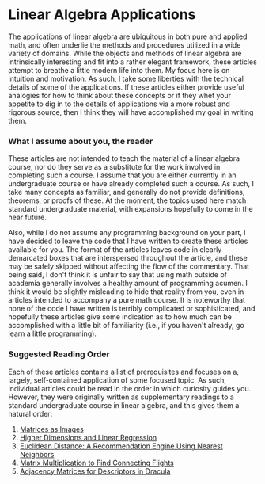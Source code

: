 # Linear Algebra Applications

The applications of linear algebra are ubiquitous in both pure and applied math, and often underlie the methods and procedures utilized in a wide variety of domains.  While the objects and methods of linear algebra are intrinsically interesting and fit into a rather elegant framework, these articles attempt to breathe a little modern life into them.  My focus here is on intuition and motivation.  As such, I take some liberties with the technical details of some of the applications.  If these articles either provide useful analogies for how to think about these concepts or if they whet your appetite to dig in to the details of applications via a more robust and rigorous source, then I think they will have accomplished my goal in writing them. 

### What I assume about you, the reader

These articles are not intended to teach the material of a linear algebra course, nor do they serve as a substitute for the work involved in completing such a course.  I assume that you are either currently in an undergraduate course or have already completed such a course. As such, I take many concepts as familiar, and generally do not provide definitions, theorems, or proofs of these.
At the moment, the topics used here match standard undergraduate material, with expansions hopefully to come in the near future.
    
Also, while I do not assume any programming background on your part, I have decided to leave the code that I have written to create these articles available for you.  The format of the articles leaves code in clearly demarcated boxes that are interspersed throughout the article, and these may be safely skipped without affecting the flow of the commentary.  That being said, I don't think it is unfair to say that using math outside of academia generally involves a healthy amount of programming acumen.  I think it would be slightly misleading to hide that reality from you, even in articles intended to accompany a pure math course.  It is noteworthy that none of the code I have written is terribly complicated or sophisticated, and hopefully these articles give some indication as to how much can be accomplished with a little bit of familiarity (i.e., if you haven't already, go learn a little programming).

### Suggested Reading Order

Each of these articles contains a list of prerequisites and focuses on a, largely, self-contained application of some focused topic.  As such, individual articles could be read in the order in which curiosity guides you.  However, they were originally written as supplementary readings to a standard undergraduate course in linear algebra, and this gives them a natural order:
1. [Matrices as Images](./assets/pages/matrices-as-images.html)
2. [Higher Dimensions and Linear Regression](./assets/pages/higher-dimensions-and-linear-regression.html)
3. [Euclidean Distance: A Recommendation Engine Using Nearest Neighbors](./assets/pages/euclidean-distance-a-recommendation-engine-using-nearest-neighbors.html)
4. [Matrix Multiplication to Find Connecting Flights](./assets/pages/matrix-multiplication-to-find-connecting-flights.html)
5. [Adjacency Matrices for Descriptors in Dracula](./assets/pages/adjacency-matrices-for-descriptors-in-dracula.html)
